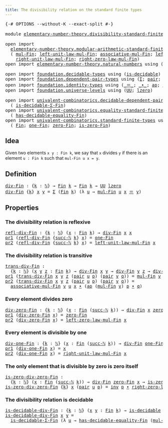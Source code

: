 ```yaml
---
title: The divisibility relation on the standard finite types
---
```


<pre class="Agda"><a id="80" class="Symbol">{-#</a> <a id="84" class="Keyword">OPTIONS</a> <a id="92" class="Pragma">--without-K</a> <a id="104" class="Pragma">--exact-split</a> <a id="118" class="Symbol">#-}</a>

<a id="123" class="Keyword">module</a> <a id="130" href="elementary-number-theory.divisibility-standard-finite-types.html" class="Module">elementary-number-theory.divisibility-standard-finite-types</a> <a id="190" class="Keyword">where</a>

<a id="197" class="Keyword">open</a> <a id="202" class="Keyword">import</a>
  <a id="211" href="elementary-number-theory.modular-arithmetic-standard-finite-types.html" class="Module">elementary-number-theory.modular-arithmetic-standard-finite-types</a> <a id="277" class="Keyword">using</a>
  <a id="285" class="Symbol">(</a> <a id="287" href="elementary-number-theory.modular-arithmetic-standard-finite-types.html#13305" class="Function">mul-Fin</a><a id="294" class="Symbol">;</a> <a id="296" href="elementary-number-theory.modular-arithmetic-standard-finite-types.html#15330" class="Function">left-unit-law-mul-Fin</a><a id="317" class="Symbol">;</a> <a id="319" href="elementary-number-theory.modular-arithmetic-standard-finite-types.html#13892" class="Function">associative-mul-Fin</a><a id="338" class="Symbol">;</a> <a id="340" href="elementary-number-theory.modular-arithmetic-standard-finite-types.html#15976" class="Function">left-zero-law-mul-Fin</a><a id="361" class="Symbol">;</a>
    <a id="367" href="elementary-number-theory.modular-arithmetic-standard-finite-types.html#15802" class="Function">right-unit-law-mul-Fin</a><a id="389" class="Symbol">;</a> <a id="391" href="elementary-number-theory.modular-arithmetic-standard-finite-types.html#16474" class="Function">right-zero-law-mul-Fin</a><a id="413" class="Symbol">)</a>
<a id="415" class="Keyword">open</a> <a id="420" class="Keyword">import</a> <a id="427" href="elementary-number-theory.natural-numbers.html" class="Module">elementary-number-theory.natural-numbers</a> <a id="468" class="Keyword">using</a> <a id="474" class="Symbol">(</a><a id="475" href="elementary-number-theory.natural-numbers.html#1458" class="Datatype">ℕ</a><a id="476" class="Symbol">;</a> <a id="478" href="elementary-number-theory.natural-numbers.html#1479" class="InductiveConstructor">zero-ℕ</a><a id="484" class="Symbol">;</a> <a id="486" href="elementary-number-theory.natural-numbers.html#1492" class="InductiveConstructor">succ-ℕ</a><a id="492" class="Symbol">)</a>

<a id="495" class="Keyword">open</a> <a id="500" class="Keyword">import</a> <a id="507" href="foundation.decidable-types.html" class="Module">foundation.decidable-types</a> <a id="534" class="Keyword">using</a> <a id="540" class="Symbol">(</a><a id="541" href="foundation.decidable-types.html#1918" class="Function">is-decidable</a><a id="553" class="Symbol">)</a>
<a id="555" class="Keyword">open</a> <a id="560" class="Keyword">import</a> <a id="567" href="foundation.dependent-pair-types.html" class="Module">foundation.dependent-pair-types</a> <a id="599" class="Keyword">using</a> <a id="605" class="Symbol">(</a><a id="606" href="foundation-core.dependent-pair-types.html#515" class="Record">Σ</a><a id="607" class="Symbol">;</a> <a id="609" href="foundation-core.dependent-pair-types.html#588" class="InductiveConstructor">pair</a><a id="613" class="Symbol">;</a> <a id="615" href="foundation-core.dependent-pair-types.html#605" class="Field">pr1</a><a id="618" class="Symbol">;</a> <a id="620" href="foundation-core.dependent-pair-types.html#617" class="Field">pr2</a><a id="623" class="Symbol">)</a>
<a id="625" class="Keyword">open</a> <a id="630" class="Keyword">import</a> <a id="637" href="foundation.identity-types.html" class="Module">foundation.identity-types</a> <a id="663" class="Keyword">using</a> <a id="669" class="Symbol">(</a><a id="670" href="foundation-core.identity-types.html#1865" class="Function Operator">_＝_</a><a id="673" class="Symbol">;</a> <a id="675" href="foundation-core.identity-types.html#2425" class="Function Operator">_∙_</a><a id="678" class="Symbol">;</a> <a id="680" href="foundation-core.identity-types.html#4003" class="Function">ap</a><a id="682" class="Symbol">;</a> <a id="684" href="foundation-core.identity-types.html#2729" class="Function">inv</a><a id="687" class="Symbol">)</a>
<a id="689" class="Keyword">open</a> <a id="694" class="Keyword">import</a> <a id="701" href="foundation.universe-levels.html" class="Module">foundation.universe-levels</a> <a id="728" class="Keyword">using</a> <a id="734" class="Symbol">(</a><a id="735" href="foundation-core.universe-levels.html#235" class="Primitive">UU</a><a id="737" class="Symbol">;</a> <a id="739" href="Agda.Primitive.html#764" class="Primitive">lzero</a><a id="744" class="Symbol">)</a>

<a id="747" class="Keyword">open</a> <a id="752" class="Keyword">import</a> <a id="759" href="univalent-combinatorics.decidable-dependent-pair-types.html" class="Module">univalent-combinatorics.decidable-dependent-pair-types</a> <a id="814" class="Keyword">using</a>
  <a id="822" class="Symbol">(</a> <a id="824" href="univalent-combinatorics.decidable-dependent-pair-types.html#1297" class="Function">is-decidable-Σ-Fin</a><a id="842" class="Symbol">)</a>
<a id="844" class="Keyword">open</a> <a id="849" class="Keyword">import</a> <a id="856" href="univalent-combinatorics.equality-standard-finite-types.html" class="Module">univalent-combinatorics.equality-standard-finite-types</a> <a id="911" class="Keyword">using</a>
  <a id="919" class="Symbol">(</a> <a id="921" href="univalent-combinatorics.equality-standard-finite-types.html#2965" class="Function">has-decidable-equality-Fin</a><a id="947" class="Symbol">)</a>
<a id="949" class="Keyword">open</a> <a id="954" class="Keyword">import</a> <a id="961" href="univalent-combinatorics.standard-finite-types.html" class="Module">univalent-combinatorics.standard-finite-types</a> <a id="1007" class="Keyword">using</a>
  <a id="1015" class="Symbol">(</a> <a id="1017" href="univalent-combinatorics.standard-finite-types.html#2149" class="Function">Fin</a><a id="1020" class="Symbol">;</a> <a id="1022" href="univalent-combinatorics.standard-finite-types.html#8398" class="Function">one-Fin</a><a id="1029" class="Symbol">;</a> <a id="1031" href="univalent-combinatorics.standard-finite-types.html#7083" class="Function">zero-Fin</a><a id="1039" class="Symbol">;</a> <a id="1041" href="univalent-combinatorics.standard-finite-types.html#7184" class="Function">is-zero-Fin</a><a id="1052" class="Symbol">)</a>
</pre>
## Idea

Given two elements `x y : Fin k`, we say that `x` divides `y` if there is an element `u : Fin k` such that `mul-Fin u x = y`.

## Definition

<pre class="Agda"><a id="div-Fin"></a><a id="1218" href="elementary-number-theory.divisibility-standard-finite-types.html#1218" class="Function">div-Fin</a> <a id="1226" class="Symbol">:</a> <a id="1228" class="Symbol">{</a><a id="1229" href="elementary-number-theory.divisibility-standard-finite-types.html#1229" class="Bound">k</a> <a id="1231" class="Symbol">:</a> <a id="1233" href="elementary-number-theory.natural-numbers.html#1458" class="Datatype">ℕ</a><a id="1234" class="Symbol">}</a> <a id="1236" class="Symbol">→</a> <a id="1238" href="univalent-combinatorics.standard-finite-types.html#2149" class="Function">Fin</a> <a id="1242" href="elementary-number-theory.divisibility-standard-finite-types.html#1229" class="Bound">k</a> <a id="1244" class="Symbol">→</a> <a id="1246" href="univalent-combinatorics.standard-finite-types.html#2149" class="Function">Fin</a> <a id="1250" href="elementary-number-theory.divisibility-standard-finite-types.html#1229" class="Bound">k</a> <a id="1252" class="Symbol">→</a> <a id="1254" href="foundation-core.universe-levels.html#235" class="Primitive">UU</a> <a id="1257" href="Agda.Primitive.html#764" class="Primitive">lzero</a>
<a id="1263" href="elementary-number-theory.divisibility-standard-finite-types.html#1218" class="Function">div-Fin</a> <a id="1271" class="Symbol">{</a><a id="1272" href="elementary-number-theory.divisibility-standard-finite-types.html#1272" class="Bound">k</a><a id="1273" class="Symbol">}</a> <a id="1275" href="elementary-number-theory.divisibility-standard-finite-types.html#1275" class="Bound">x</a> <a id="1277" href="elementary-number-theory.divisibility-standard-finite-types.html#1277" class="Bound">y</a> <a id="1279" class="Symbol">=</a> <a id="1281" href="foundation-core.dependent-pair-types.html#515" class="Record">Σ</a> <a id="1283" class="Symbol">(</a><a id="1284" href="univalent-combinatorics.standard-finite-types.html#2149" class="Function">Fin</a> <a id="1288" href="elementary-number-theory.divisibility-standard-finite-types.html#1272" class="Bound">k</a><a id="1289" class="Symbol">)</a> <a id="1291" class="Symbol">(λ</a> <a id="1294" href="elementary-number-theory.divisibility-standard-finite-types.html#1294" class="Bound">u</a> <a id="1296" class="Symbol">→</a> <a id="1298" href="elementary-number-theory.modular-arithmetic-standard-finite-types.html#13305" class="Function">mul-Fin</a> <a id="1306" href="elementary-number-theory.divisibility-standard-finite-types.html#1294" class="Bound">u</a> <a id="1308" href="elementary-number-theory.divisibility-standard-finite-types.html#1275" class="Bound">x</a> <a id="1310" href="foundation-core.identity-types.html#1865" class="Function Operator">＝</a> <a id="1312" href="elementary-number-theory.divisibility-standard-finite-types.html#1277" class="Bound">y</a><a id="1313" class="Symbol">)</a>
</pre>
## Properties

### The divisibility relation is reflexive

<pre class="Agda"><a id="refl-div-Fin"></a><a id="1387" href="elementary-number-theory.divisibility-standard-finite-types.html#1387" class="Function">refl-div-Fin</a> <a id="1400" class="Symbol">:</a> <a id="1402" class="Symbol">{</a><a id="1403" href="elementary-number-theory.divisibility-standard-finite-types.html#1403" class="Bound">k</a> <a id="1405" class="Symbol">:</a> <a id="1407" href="elementary-number-theory.natural-numbers.html#1458" class="Datatype">ℕ</a><a id="1408" class="Symbol">}</a> <a id="1410" class="Symbol">(</a><a id="1411" href="elementary-number-theory.divisibility-standard-finite-types.html#1411" class="Bound">x</a> <a id="1413" class="Symbol">:</a> <a id="1415" href="univalent-combinatorics.standard-finite-types.html#2149" class="Function">Fin</a> <a id="1419" href="elementary-number-theory.divisibility-standard-finite-types.html#1403" class="Bound">k</a><a id="1420" class="Symbol">)</a> <a id="1422" class="Symbol">→</a> <a id="1424" href="elementary-number-theory.divisibility-standard-finite-types.html#1218" class="Function">div-Fin</a> <a id="1432" href="elementary-number-theory.divisibility-standard-finite-types.html#1411" class="Bound">x</a> <a id="1434" href="elementary-number-theory.divisibility-standard-finite-types.html#1411" class="Bound">x</a>
<a id="1436" href="foundation-core.dependent-pair-types.html#605" class="Field">pr1</a> <a id="1440" class="Symbol">(</a><a id="1441" href="elementary-number-theory.divisibility-standard-finite-types.html#1387" class="Function">refl-div-Fin</a> <a id="1454" class="Symbol">{</a><a id="1455" href="elementary-number-theory.natural-numbers.html#1492" class="InductiveConstructor">succ-ℕ</a> <a id="1462" href="elementary-number-theory.divisibility-standard-finite-types.html#1462" class="Bound">k</a><a id="1463" class="Symbol">}</a> <a id="1465" href="elementary-number-theory.divisibility-standard-finite-types.html#1465" class="Bound">x</a><a id="1466" class="Symbol">)</a> <a id="1468" class="Symbol">=</a> <a id="1470" href="univalent-combinatorics.standard-finite-types.html#8398" class="Function">one-Fin</a>
<a id="1478" href="foundation-core.dependent-pair-types.html#617" class="Field">pr2</a> <a id="1482" class="Symbol">(</a><a id="1483" href="elementary-number-theory.divisibility-standard-finite-types.html#1387" class="Function">refl-div-Fin</a> <a id="1496" class="Symbol">{</a><a id="1497" href="elementary-number-theory.natural-numbers.html#1492" class="InductiveConstructor">succ-ℕ</a> <a id="1504" href="elementary-number-theory.divisibility-standard-finite-types.html#1504" class="Bound">k</a><a id="1505" class="Symbol">}</a> <a id="1507" href="elementary-number-theory.divisibility-standard-finite-types.html#1507" class="Bound">x</a><a id="1508" class="Symbol">)</a> <a id="1510" class="Symbol">=</a> <a id="1512" href="elementary-number-theory.modular-arithmetic-standard-finite-types.html#15330" class="Function">left-unit-law-mul-Fin</a> <a id="1534" href="elementary-number-theory.divisibility-standard-finite-types.html#1507" class="Bound">x</a>
</pre>
### The divisibility relation is transitive

<pre class="Agda"><a id="trans-div-Fin"></a><a id="1594" href="elementary-number-theory.divisibility-standard-finite-types.html#1594" class="Function">trans-div-Fin</a> <a id="1608" class="Symbol">:</a>
  <a id="1612" class="Symbol">{</a><a id="1613" href="elementary-number-theory.divisibility-standard-finite-types.html#1613" class="Bound">k</a> <a id="1615" class="Symbol">:</a> <a id="1617" href="elementary-number-theory.natural-numbers.html#1458" class="Datatype">ℕ</a><a id="1618" class="Symbol">}</a> <a id="1620" class="Symbol">(</a><a id="1621" href="elementary-number-theory.divisibility-standard-finite-types.html#1621" class="Bound">x</a> <a id="1623" href="elementary-number-theory.divisibility-standard-finite-types.html#1623" class="Bound">y</a> <a id="1625" href="elementary-number-theory.divisibility-standard-finite-types.html#1625" class="Bound">z</a> <a id="1627" class="Symbol">:</a> <a id="1629" href="univalent-combinatorics.standard-finite-types.html#2149" class="Function">Fin</a> <a id="1633" href="elementary-number-theory.divisibility-standard-finite-types.html#1613" class="Bound">k</a><a id="1634" class="Symbol">)</a> <a id="1636" class="Symbol">→</a> <a id="1638" href="elementary-number-theory.divisibility-standard-finite-types.html#1218" class="Function">div-Fin</a> <a id="1646" href="elementary-number-theory.divisibility-standard-finite-types.html#1621" class="Bound">x</a> <a id="1648" href="elementary-number-theory.divisibility-standard-finite-types.html#1623" class="Bound">y</a> <a id="1650" class="Symbol">→</a> <a id="1652" href="elementary-number-theory.divisibility-standard-finite-types.html#1218" class="Function">div-Fin</a> <a id="1660" href="elementary-number-theory.divisibility-standard-finite-types.html#1623" class="Bound">y</a> <a id="1662" href="elementary-number-theory.divisibility-standard-finite-types.html#1625" class="Bound">z</a> <a id="1664" class="Symbol">→</a> <a id="1666" href="elementary-number-theory.divisibility-standard-finite-types.html#1218" class="Function">div-Fin</a> <a id="1674" href="elementary-number-theory.divisibility-standard-finite-types.html#1621" class="Bound">x</a> <a id="1676" href="elementary-number-theory.divisibility-standard-finite-types.html#1625" class="Bound">z</a>
<a id="1678" href="foundation-core.dependent-pair-types.html#605" class="Field">pr1</a> <a id="1682" class="Symbol">(</a><a id="1683" href="elementary-number-theory.divisibility-standard-finite-types.html#1594" class="Function">trans-div-Fin</a> <a id="1697" href="elementary-number-theory.divisibility-standard-finite-types.html#1697" class="Bound">x</a> <a id="1699" href="elementary-number-theory.divisibility-standard-finite-types.html#1699" class="Bound">y</a> <a id="1701" href="elementary-number-theory.divisibility-standard-finite-types.html#1701" class="Bound">z</a> <a id="1703" class="Symbol">(</a><a id="1704" href="foundation-core.dependent-pair-types.html#588" class="InductiveConstructor">pair</a> <a id="1709" href="elementary-number-theory.divisibility-standard-finite-types.html#1709" class="Bound">u</a> <a id="1711" href="elementary-number-theory.divisibility-standard-finite-types.html#1711" class="Bound">p</a><a id="1712" class="Symbol">)</a> <a id="1714" class="Symbol">(</a><a id="1715" href="foundation-core.dependent-pair-types.html#588" class="InductiveConstructor">pair</a> <a id="1720" href="elementary-number-theory.divisibility-standard-finite-types.html#1720" class="Bound">v</a> <a id="1722" href="elementary-number-theory.divisibility-standard-finite-types.html#1722" class="Bound">q</a><a id="1723" class="Symbol">))</a> <a id="1726" class="Symbol">=</a> <a id="1728" href="elementary-number-theory.modular-arithmetic-standard-finite-types.html#13305" class="Function">mul-Fin</a> <a id="1736" href="elementary-number-theory.divisibility-standard-finite-types.html#1720" class="Bound">v</a> <a id="1738" href="elementary-number-theory.divisibility-standard-finite-types.html#1709" class="Bound">u</a>
<a id="1740" href="foundation-core.dependent-pair-types.html#617" class="Field">pr2</a> <a id="1744" class="Symbol">(</a><a id="1745" href="elementary-number-theory.divisibility-standard-finite-types.html#1594" class="Function">trans-div-Fin</a> <a id="1759" href="elementary-number-theory.divisibility-standard-finite-types.html#1759" class="Bound">x</a> <a id="1761" href="elementary-number-theory.divisibility-standard-finite-types.html#1761" class="Bound">y</a> <a id="1763" href="elementary-number-theory.divisibility-standard-finite-types.html#1763" class="Bound">z</a> <a id="1765" class="Symbol">(</a><a id="1766" href="foundation-core.dependent-pair-types.html#588" class="InductiveConstructor">pair</a> <a id="1771" href="elementary-number-theory.divisibility-standard-finite-types.html#1771" class="Bound">u</a> <a id="1773" href="elementary-number-theory.divisibility-standard-finite-types.html#1773" class="Bound">p</a><a id="1774" class="Symbol">)</a> <a id="1776" class="Symbol">(</a><a id="1777" href="foundation-core.dependent-pair-types.html#588" class="InductiveConstructor">pair</a> <a id="1782" href="elementary-number-theory.divisibility-standard-finite-types.html#1782" class="Bound">v</a> <a id="1784" href="elementary-number-theory.divisibility-standard-finite-types.html#1784" class="Bound">q</a><a id="1785" class="Symbol">))</a> <a id="1788" class="Symbol">=</a>
  <a id="1792" href="elementary-number-theory.modular-arithmetic-standard-finite-types.html#13892" class="Function">associative-mul-Fin</a> <a id="1812" href="elementary-number-theory.divisibility-standard-finite-types.html#1782" class="Bound">v</a> <a id="1814" href="elementary-number-theory.divisibility-standard-finite-types.html#1771" class="Bound">u</a> <a id="1816" href="elementary-number-theory.divisibility-standard-finite-types.html#1759" class="Bound">x</a> <a id="1818" href="foundation-core.identity-types.html#2425" class="Function Operator">∙</a> <a id="1820" class="Symbol">(</a><a id="1821" href="foundation-core.identity-types.html#4003" class="Function">ap</a> <a id="1824" class="Symbol">(</a><a id="1825" href="elementary-number-theory.modular-arithmetic-standard-finite-types.html#13305" class="Function">mul-Fin</a> <a id="1833" href="elementary-number-theory.divisibility-standard-finite-types.html#1782" class="Bound">v</a><a id="1834" class="Symbol">)</a> <a id="1836" href="elementary-number-theory.divisibility-standard-finite-types.html#1773" class="Bound">p</a> <a id="1838" href="foundation-core.identity-types.html#2425" class="Function Operator">∙</a> <a id="1840" href="elementary-number-theory.divisibility-standard-finite-types.html#1784" class="Bound">q</a><a id="1841" class="Symbol">)</a>
</pre>
### Every element divides zero

<pre class="Agda"><a id="div-zero-Fin"></a><a id="1888" href="elementary-number-theory.divisibility-standard-finite-types.html#1888" class="Function">div-zero-Fin</a> <a id="1901" class="Symbol">:</a> <a id="1903" class="Symbol">{</a><a id="1904" href="elementary-number-theory.divisibility-standard-finite-types.html#1904" class="Bound">k</a> <a id="1906" class="Symbol">:</a> <a id="1908" href="elementary-number-theory.natural-numbers.html#1458" class="Datatype">ℕ</a><a id="1909" class="Symbol">}</a> <a id="1911" class="Symbol">(</a><a id="1912" href="elementary-number-theory.divisibility-standard-finite-types.html#1912" class="Bound">x</a> <a id="1914" class="Symbol">:</a> <a id="1916" href="univalent-combinatorics.standard-finite-types.html#2149" class="Function">Fin</a> <a id="1920" class="Symbol">(</a><a id="1921" href="elementary-number-theory.natural-numbers.html#1492" class="InductiveConstructor">succ-ℕ</a> <a id="1928" href="elementary-number-theory.divisibility-standard-finite-types.html#1904" class="Bound">k</a><a id="1929" class="Symbol">))</a> <a id="1932" class="Symbol">→</a> <a id="1934" href="elementary-number-theory.divisibility-standard-finite-types.html#1218" class="Function">div-Fin</a> <a id="1942" href="elementary-number-theory.divisibility-standard-finite-types.html#1912" class="Bound">x</a> <a id="1944" href="univalent-combinatorics.standard-finite-types.html#7083" class="Function">zero-Fin</a>
<a id="1953" href="foundation-core.dependent-pair-types.html#605" class="Field">pr1</a> <a id="1957" class="Symbol">(</a><a id="1958" href="elementary-number-theory.divisibility-standard-finite-types.html#1888" class="Function">div-zero-Fin</a> <a id="1971" href="elementary-number-theory.divisibility-standard-finite-types.html#1971" class="Bound">x</a><a id="1972" class="Symbol">)</a> <a id="1974" class="Symbol">=</a> <a id="1976" href="univalent-combinatorics.standard-finite-types.html#7083" class="Function">zero-Fin</a>
<a id="1985" href="foundation-core.dependent-pair-types.html#617" class="Field">pr2</a> <a id="1989" class="Symbol">(</a><a id="1990" href="elementary-number-theory.divisibility-standard-finite-types.html#1888" class="Function">div-zero-Fin</a> <a id="2003" href="elementary-number-theory.divisibility-standard-finite-types.html#2003" class="Bound">x</a><a id="2004" class="Symbol">)</a> <a id="2006" class="Symbol">=</a> <a id="2008" href="elementary-number-theory.modular-arithmetic-standard-finite-types.html#15976" class="Function">left-zero-law-mul-Fin</a> <a id="2030" href="elementary-number-theory.divisibility-standard-finite-types.html#2003" class="Bound">x</a>
</pre>
### Every element is divisible by one

<pre class="Agda"><a id="div-one-Fin"></a><a id="2084" href="elementary-number-theory.divisibility-standard-finite-types.html#2084" class="Function">div-one-Fin</a> <a id="2096" class="Symbol">:</a> <a id="2098" class="Symbol">{</a><a id="2099" href="elementary-number-theory.divisibility-standard-finite-types.html#2099" class="Bound">k</a> <a id="2101" class="Symbol">:</a> <a id="2103" href="elementary-number-theory.natural-numbers.html#1458" class="Datatype">ℕ</a><a id="2104" class="Symbol">}</a> <a id="2106" class="Symbol">(</a><a id="2107" href="elementary-number-theory.divisibility-standard-finite-types.html#2107" class="Bound">x</a> <a id="2109" class="Symbol">:</a> <a id="2111" href="univalent-combinatorics.standard-finite-types.html#2149" class="Function">Fin</a> <a id="2115" class="Symbol">(</a><a id="2116" href="elementary-number-theory.natural-numbers.html#1492" class="InductiveConstructor">succ-ℕ</a> <a id="2123" href="elementary-number-theory.divisibility-standard-finite-types.html#2099" class="Bound">k</a><a id="2124" class="Symbol">))</a> <a id="2127" class="Symbol">→</a> <a id="2129" href="elementary-number-theory.divisibility-standard-finite-types.html#1218" class="Function">div-Fin</a> <a id="2137" href="univalent-combinatorics.standard-finite-types.html#8398" class="Function">one-Fin</a> <a id="2145" href="elementary-number-theory.divisibility-standard-finite-types.html#2107" class="Bound">x</a>
<a id="2147" href="foundation-core.dependent-pair-types.html#605" class="Field">pr1</a> <a id="2151" class="Symbol">(</a><a id="2152" href="elementary-number-theory.divisibility-standard-finite-types.html#2084" class="Function">div-one-Fin</a> <a id="2164" href="elementary-number-theory.divisibility-standard-finite-types.html#2164" class="Bound">x</a><a id="2165" class="Symbol">)</a> <a id="2167" class="Symbol">=</a> <a id="2169" href="elementary-number-theory.divisibility-standard-finite-types.html#2164" class="Bound">x</a>
<a id="2171" href="foundation-core.dependent-pair-types.html#617" class="Field">pr2</a> <a id="2175" class="Symbol">(</a><a id="2176" href="elementary-number-theory.divisibility-standard-finite-types.html#2084" class="Function">div-one-Fin</a> <a id="2188" href="elementary-number-theory.divisibility-standard-finite-types.html#2188" class="Bound">x</a><a id="2189" class="Symbol">)</a> <a id="2191" class="Symbol">=</a> <a id="2193" href="elementary-number-theory.modular-arithmetic-standard-finite-types.html#15802" class="Function">right-unit-law-mul-Fin</a> <a id="2216" href="elementary-number-theory.divisibility-standard-finite-types.html#2188" class="Bound">x</a>
</pre>
### The only element that is divisible by zero is zero itself

<pre class="Agda"><a id="is-zero-div-zero-Fin"></a><a id="2294" href="elementary-number-theory.divisibility-standard-finite-types.html#2294" class="Function">is-zero-div-zero-Fin</a> <a id="2315" class="Symbol">:</a>
  <a id="2319" class="Symbol">{</a><a id="2320" href="elementary-number-theory.divisibility-standard-finite-types.html#2320" class="Bound">k</a> <a id="2322" class="Symbol">:</a> <a id="2324" href="elementary-number-theory.natural-numbers.html#1458" class="Datatype">ℕ</a><a id="2325" class="Symbol">}</a> <a id="2327" class="Symbol">(</a><a id="2328" href="elementary-number-theory.divisibility-standard-finite-types.html#2328" class="Bound">x</a> <a id="2330" class="Symbol">:</a> <a id="2332" href="univalent-combinatorics.standard-finite-types.html#2149" class="Function">Fin</a> <a id="2336" class="Symbol">(</a><a id="2337" href="elementary-number-theory.natural-numbers.html#1492" class="InductiveConstructor">succ-ℕ</a> <a id="2344" href="elementary-number-theory.divisibility-standard-finite-types.html#2320" class="Bound">k</a><a id="2345" class="Symbol">))</a> <a id="2348" class="Symbol">→</a> <a id="2350" href="elementary-number-theory.divisibility-standard-finite-types.html#1218" class="Function">div-Fin</a> <a id="2358" href="univalent-combinatorics.standard-finite-types.html#7083" class="Function">zero-Fin</a> <a id="2367" href="elementary-number-theory.divisibility-standard-finite-types.html#2328" class="Bound">x</a> <a id="2369" class="Symbol">→</a> <a id="2371" href="univalent-combinatorics.standard-finite-types.html#7184" class="Function">is-zero-Fin</a> <a id="2383" href="elementary-number-theory.divisibility-standard-finite-types.html#2328" class="Bound">x</a>
<a id="2385" href="elementary-number-theory.divisibility-standard-finite-types.html#2294" class="Function">is-zero-div-zero-Fin</a> <a id="2406" class="Symbol">{</a><a id="2407" href="elementary-number-theory.divisibility-standard-finite-types.html#2407" class="Bound">k</a><a id="2408" class="Symbol">}</a> <a id="2410" href="elementary-number-theory.divisibility-standard-finite-types.html#2410" class="Bound">x</a> <a id="2412" class="Symbol">(</a><a id="2413" href="foundation-core.dependent-pair-types.html#588" class="InductiveConstructor">pair</a> <a id="2418" href="elementary-number-theory.divisibility-standard-finite-types.html#2418" class="Bound">u</a> <a id="2420" href="elementary-number-theory.divisibility-standard-finite-types.html#2420" class="Bound">p</a><a id="2421" class="Symbol">)</a> <a id="2423" class="Symbol">=</a> <a id="2425" href="foundation-core.identity-types.html#2729" class="Function">inv</a> <a id="2429" href="elementary-number-theory.divisibility-standard-finite-types.html#2420" class="Bound">p</a> <a id="2431" href="foundation-core.identity-types.html#2425" class="Function Operator">∙</a> <a id="2433" href="elementary-number-theory.modular-arithmetic-standard-finite-types.html#16474" class="Function">right-zero-law-mul-Fin</a> <a id="2456" href="elementary-number-theory.divisibility-standard-finite-types.html#2418" class="Bound">u</a>
</pre>
### The divisibility relation is decidable

<pre class="Agda"><a id="is-decidable-div-Fin"></a><a id="2515" href="elementary-number-theory.divisibility-standard-finite-types.html#2515" class="Function">is-decidable-div-Fin</a> <a id="2536" class="Symbol">:</a> <a id="2538" class="Symbol">{</a><a id="2539" href="elementary-number-theory.divisibility-standard-finite-types.html#2539" class="Bound">k</a> <a id="2541" class="Symbol">:</a> <a id="2543" href="elementary-number-theory.natural-numbers.html#1458" class="Datatype">ℕ</a><a id="2544" class="Symbol">}</a> <a id="2546" class="Symbol">(</a><a id="2547" href="elementary-number-theory.divisibility-standard-finite-types.html#2547" class="Bound">x</a> <a id="2549" href="elementary-number-theory.divisibility-standard-finite-types.html#2549" class="Bound">y</a> <a id="2551" class="Symbol">:</a> <a id="2553" href="univalent-combinatorics.standard-finite-types.html#2149" class="Function">Fin</a> <a id="2557" href="elementary-number-theory.divisibility-standard-finite-types.html#2539" class="Bound">k</a><a id="2558" class="Symbol">)</a> <a id="2560" class="Symbol">→</a> <a id="2562" href="foundation.decidable-types.html#1918" class="Function">is-decidable</a> <a id="2575" class="Symbol">(</a><a id="2576" href="elementary-number-theory.divisibility-standard-finite-types.html#1218" class="Function">div-Fin</a> <a id="2584" href="elementary-number-theory.divisibility-standard-finite-types.html#2547" class="Bound">x</a> <a id="2586" href="elementary-number-theory.divisibility-standard-finite-types.html#2549" class="Bound">y</a><a id="2587" class="Symbol">)</a>
<a id="2589" href="elementary-number-theory.divisibility-standard-finite-types.html#2515" class="Function">is-decidable-div-Fin</a> <a id="2610" href="elementary-number-theory.divisibility-standard-finite-types.html#2610" class="Bound">x</a> <a id="2612" href="elementary-number-theory.divisibility-standard-finite-types.html#2612" class="Bound">y</a> <a id="2614" class="Symbol">=</a>
  <a id="2618" href="univalent-combinatorics.decidable-dependent-pair-types.html#1297" class="Function">is-decidable-Σ-Fin</a> <a id="2637" class="Symbol">(λ</a> <a id="2640" href="elementary-number-theory.divisibility-standard-finite-types.html#2640" class="Bound">u</a> <a id="2642" class="Symbol">→</a> <a id="2644" href="univalent-combinatorics.equality-standard-finite-types.html#2965" class="Function">has-decidable-equality-Fin</a> <a id="2671" class="Symbol">(</a><a id="2672" href="elementary-number-theory.modular-arithmetic-standard-finite-types.html#13305" class="Function">mul-Fin</a> <a id="2680" href="elementary-number-theory.divisibility-standard-finite-types.html#2640" class="Bound">u</a> <a id="2682" href="elementary-number-theory.divisibility-standard-finite-types.html#2610" class="Bound">x</a><a id="2683" class="Symbol">)</a> <a id="2685" href="elementary-number-theory.divisibility-standard-finite-types.html#2612" class="Bound">y</a><a id="2686" class="Symbol">)</a>
</pre>